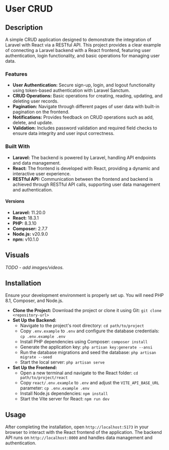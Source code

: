 # User CRUD

## Description

A simple CRUD application designed to demonstrate the integration of Laravel with React via a RESTful API. This project provides a clear example of connecting a Laravel backend with a React frontend, featuring user authentication, login functionality, and basic operations for managing user data.

### Features

- **User Authentication:** Secure sign-up, login, and logout functionality using token-based authentication with Laravel Sanctum.
- **CRUD Operations:** Basic operations for creating, reading, updating, and deleting user records.
- **Pagination:** Navigate through different pages of user data with built-in pagination on the frontend.
- **Notifications:** Provides feedback on CRUD operations such as add, delete, and update.
- **Validation:** Includes password validation and required field checks to ensure data integrity and user input correctness.

### Built With

- **Laravel:** The backend is powered by Laravel, handling API endpoints and data management.
- **React:** The frontend is developed with React, providing a dynamic and interactive user experience.
- **RESTful API:** Communication between the frontend and backend is achieved through RESTful API calls, supporting user data management and authentication.

#### Versions

- **Laravel:** 11.20.0
- **React:** 18.3.1
- **PHP:** 8.3.10
- **Composer:** 2.7.7
- **Node.js:** v20.9.0
- **npm:** v10.1.0

## Visuals

*TODO - add images/videos.*

## Installation

Ensure your development environment is properly set up. You will need PHP 8.1, Composer, and Node.js.

- **Clone the Project:** Download the project or clone it using Git: `git clone <repository-url>`
- **Set Up the Backend:**
    - Navigate to the project's root directory: `cd path/to/project`
    - Copy `.env.example` to `.env` and configure the database credentials: `cp .env.example .env`
    - Install PHP dependencies using Composer: `composer install`
    - Generate the application key: `php artisan key:generate --ansi`
    - Run the database migrations and seed the database: `php artisan migrate --seed`
    - Start the local server: `php artisan serve`
- **Set Up the Frontend:**
    - Open a new terminal and navigate to the React folder: `cd path/to/project/react`
    - Copy `react/.env.example` to `.env` and adjust the `VITE_API_BASE_URL` parameter: `cp .env.example .env`
    - Install Node.js dependencies: `npm install`
    - Start the Vite server for React: `npm run dev`

## Usage

After completing the installation, open `http://localhost:5173` in your browser to interact with the React frontend of the application. The backend API runs on `http://localhost:8000` and handles data management and authentication.
